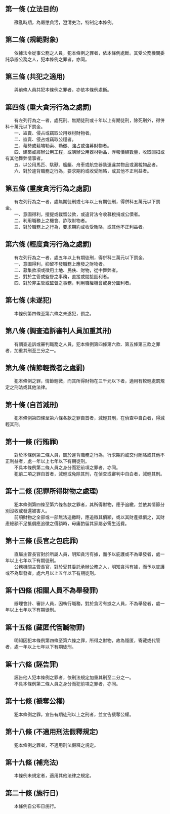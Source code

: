 第一條 (立法目的)
-----------------
　　戡亂時期，為嚴懲貪污，澄清吏治，特制定本條例。  


第二條 (規範對象)
-----------------
　　依據法令從事公務之人員，犯本條例之罪者，依本條例處斷。其受公務機關委託承辦公務之人，犯本條例之罪者，亦同。  


第三條 (共犯之適用)
-------------------
　　與前條人員共犯本條例之罪者，亦依本條例處斷。  


第四條 (重大貪污行為之處罰)
---------------------------
　　有左列行為之一者，處死刑、無期徒刑或十年以上有期徒刑，除死刑外，得併科十萬元以下罰金。  
　　一、盜賣、侵占或竊取公用器材財物者。  
　　二、盜賣、侵占或竊取公糧者。  
　　三、藉勢或藉端勒索、勒徵、強占或強募財物者。  
　　四、建築或經辦公用工程，或購辦公用器材物品，浮報價額數量，收取回扣或有其他舞弊情事者。  
　　五、以公用馬匹、馱獸、艦艇、舟車或航空器裝運違禁物品或漏稅物品者。  
　　六、對於違背職務之行為，要求期約或收受賄賂，或其他不正利益者。  


第五條 (重度貪污行為之處罰)
---------------------------
　　有左列行為之一者，處無期徒刑或七年以上有期徒刑，得併科五萬元以下罰金。  
　　一、意圖得利，擅提或截留公款，或違背法令收募稅捐或公債者。  
　　二、利用職務上之機會、詐取財物者。  
　　三、對於職務上之行為，要求期約或收受賄賂，或其他不正利益者。  


第六條 (輕度貪污行為之處罰)
---------------------------
　　有左列行為之一者，處五年以上有期徒刑，得併科三萬元以下罰金。  
　　一、意圖得利，抑留不發職務上應發之財物者。  
　　二、募集款項或徵用土地、民伕、財物，從中舞弊者。  
　　三、對於主管或監督之事務，直接或間接圖利者。  
　　四、對於非主管或監督之事務，利用職權機會或身分圖利者。  


第七條 (未遂犯)
---------------
　　本條例第四條至第六條之未遂犯，罰之。  


第八條 (調查追訴審判人員加重其刑)
---------------------------------
　　有調查追訴或審判職務之人員，犯本條例第四條第六款、第五條第三款之罪者，加重其刑至三分之一。  


第九條 (情節輕微者之處罰)
-------------------------
　　犯本條例之罪，情節輕微，而其所得財物在三千元以下者，適用有較輕處罰規定之刑法或其他法律。  


第十條 (自首減刑)
-----------------
　　犯本條例第四條至第六條各款之罪自首者，減輕其刑，在偵查中自白者，得減輕其刑。  


第十一條 (行賄罪)
-----------------
　　對於本條例第二條人員，關於違背職務之行為，行求期約或交付賄賂或其他不正利益者，處一年以上七年以下有期徒刑。  
　　不具本條例第二條人員之身分而犯前項之罪者，亦同。  
　　犯前二項之罪自首者，減輕或免除其刑，在偵查或審判中自白者，減輕其刑。  


第十二條 (犯罪所得財物之處理)
-----------------------------
　　犯本條例第四條至第六條各款之罪者，其所得財物，應予追繳，並依其情節分別沒收或發還被害人。  
　　前項財物之全部或一部無法追繳時，應追徵其價額，或以其財產抵償之，其財產總額不足抵償應追徵之價額時，毋庸酌留其家屬必需生活費。  


第十三條 (長官之包庇罪)
-----------------------
　　直屬主管長官對於所屬人員，明知貪污有據，而予以庇護或不為舉發者，處一年以上七年以下有期徒刑。  
　　公務機關主管長官，對於受其委託承辦公務之人，明知貪污有據，而予以庇護或不為舉發者，處六月以上五年以下有期徒刑。  


第十四條 (相關人員不為舉發罪)
-----------------------------
　　辦理會計、審計人員，因執行職務，對於貪污有據之人員，不為舉發者，處一年以上七年以下有期徒刑。  


第十五條 (藏匿代管贓物罪)
-------------------------
　　明知因犯本條例第四條至第六條之罪，所得之財物，故為隱匿，寄藏或代管者，處一年以上七年以下有期徒刑。  


第十六條 (誣告罪)
-----------------
　　誣告他人犯本條例之罪者，依刑法規定加重其刑至二分之一。  
　　不具本條例第二條人員之身分而犯前項之罪者，亦同。  


第十七條 (褫奪公權)
-------------------
　　犯本條例之罪，宣告有期徒刑以上之刑者，並宣告禠奪公權。  


第十八條 (不適用刑法假釋規定)
-----------------------------
　　犯本條例之罪者，不適用刑法假釋之規定。  


第十九條 (補充法)
-----------------
　　本條例未規定者，適用其他法律之規定。  


第二十條 (施行日)
-----------------
　　本條例自公布日施行。